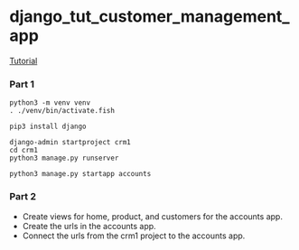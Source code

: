 # django_tut_customer_management_app

[Tutorial](https://www.youtube.com/watch?v=xv_bwpA_aEA&list=PL-51WBLyFTg2vW-_6XBoUpE7vpmoR3ztO)

### Part 1

```
python3 -m venv venv
. ./venv/bin/activate.fish

pip3 install django

django-admin startproject crm1
cd crm1
python3 manage.py runserver

python3 manage.py startapp accounts
```

### Part 2

- Create views for home, product, and customers for the accounts app.
- Create the urls in the accounts app.
- Connect the urls from the crm1 project to the accounts app.
